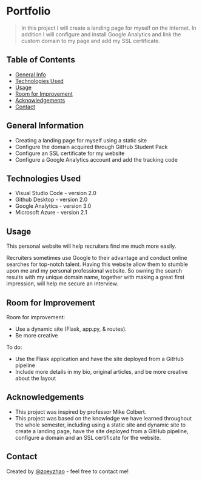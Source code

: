 # Portfolio 
> In this project I will create a landing page for myself on the Internet. In addition I will configure and install Google Analytics and link the custom 
domain to my page and add my SSL certificate.  

## Table of Contents
* [General Info](#general-information)
* [Technologies Used](#technologies-used)
* [Usage](#usage)
* [Room for Improvement](#room-for-improvement)
* [Acknowledgements](#acknowledgements)
* [Contact](#contact)


## General Information
- Creating a landing page for myself using a static site 
- Configure the domain acquired through GitHub Student Pack
- Configure an SSL certificate for my website
- Configure a Google Analytics account and add the tracking code 


## Technologies Used
- Visual Studio Code - version 2.0
- Github Desktop - version 2.0
- Google Analytics - version 3.0
- Microsoft Azure - version 2.1 


## Usage
This personal website will help recruiters find me much more easily. 

Recruiters sometimes use Google to their advantage and conduct online searches for top-notch talent. Having this website allow them to stumble upon me and my personal professional website. So owning the search results with my unique domain name, together with making a great first impression, will help me secure an interview.


## Room for Improvement
Room for improvement:
- Use a dynamic site (Flask, app.py, & routes). 
- Be more creative 

To do:
- Use the Flask application and have the site deployed from a GitHub pipeline 
- Include more details in my bio, original articles, and be more creative about the layout 


## Acknowledgements
- This project was inspired by professor Mike Colbert.
- This project was based on the knowledge we have learned throughout the whole semester, including using a static site and dynamic site to create a landing page, have the site deployed from a GitHub pipeline, configure a domain and an SSL certificate for the website. 


## Contact
Created by [@zoeyzhao](https://zhiyuan-zhao@uiowa.edu) - feel free to contact me!

